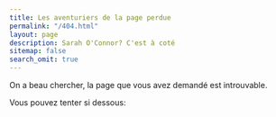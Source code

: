 ```yaml
---
title: Les aventuriers de la page perdue
permalink: "/404.html"
layout: page
description: Sarah O'Connor? C'est à coté
sitemap: false
search_omit: true
---
```


On a beau chercher, la page que vous avez demandé est introuvable. 

Vous pouvez tenter si dessous:

<script type="text/javascript">
  var GOOG_FIXURL_LANG = 'fr';
  var GOOG_FIXURL_SITE = '{{ site.url }}'
</script>
<script type="text/javascript"
  src="//linkhelp.clients.google.com/tbproxy/lh/wm/fixurl.js">
</script>